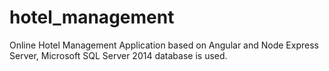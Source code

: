 # hotel_management
Online Hotel Management Application based on Angular and Node Express Server, Microsoft SQL Server 2014 database is used.
